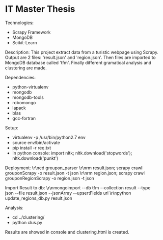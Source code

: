 # IT Master Thesis

Technologies:
- Scrapy Framework
- MongoDB
- Scikit-Learn

Description:
This project extract data from a turistic webpage using Scrapy. Output are 2 files: 'result.json' and 'region.json'. Then files are imported to MongoDB database called 'tfm'. Finally different gramatical analysis and clustering are made.

Dependencies:
- python-virtualenv
- mongodb 
- mongodb-tools 
- robomongo
- lapack 
- blas 
- gcc-fortran

Setup:
- virtualenv -p /usr/bin/python2.7 env
- source env/bin/activate
- pip install -r req.txt
- In python console: import nltk; nltk.download('stopwords'); nltk.download('punkt')

Deployment:
\r\ncd groupon_parser
\r\nrm result.json; scrapy crawl grouponScrapy -o result.json -t json
\r\nrm region.json; scrapy crawl grouponRegionScrapy -o region.json -t json

Import Result to db:
\r\nmongoimport --db tfm --collection result --type json --file result.json --jsonArray --upsertFields url
\r\npython update_regions_db.py result.json

Analysis:
- cd ../clustering/
- python clus.py

Results are showed in console and clustering.html is created.
